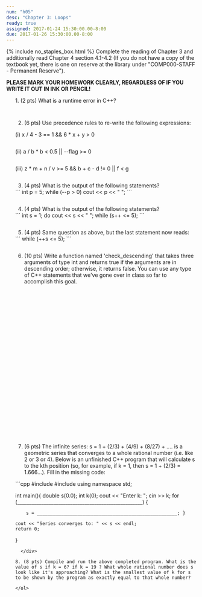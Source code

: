 ```yaml
---
num: "h05"
desc: "Chapter 3: Loops"
ready: true
assigned: 2017-01-24 15:30:00.00-8:00
due: 2017-01-26 15:30:00.00-8:00
---
```

{% include no_staples_box.html %}
Complete the reading of Chapter 3 and additionally read Chapter 4 section 4.1-4.2 (If you do not have a copy of the textbook yet, there is one on reserve at the library under "COMP000-STAFF - Permanent Reserve").

<b>PLEASE MARK YOUR HOMEWORK CLEARLY, REGARDLESS OF IF YOU WRITE IT OUT IN INK OR PENCIL!</b>

<ol markdown="1">
1.	(2 pts) What is a runtime error in C++?
  <div style="margin-bottom:3em"></div>

2.	(6 pts) Use precedence rules to re-write the following expressions:
  <div style="margin-bottom:1em"></div>
	(i) x / 4 - 3 == 1 && 6 * x + y > 0
  <div style="margin-bottom:2em"></div>
	(ii) a / b * b < 0.5 || --flag >= 0
  <div style="margin-bottom:2em"></div>
	(iii) z * m + n / v >= 5 && b + c - d != 0 || f < g
  <div style="margin-bottom:2em"></div>

3.	(4 pts) What is the output of the following statements?
  <div markdown="1">
```
int p = 5;
while (--p > 0)
     cout << p << " ";
```
  </div>
  <div style="margin-bottom:2em"></div>

4.	(4 pts) What is the output of the following statements?
  <div markdown="1">
```
int s = 1;
do
     cout << s << " ";
while (s++ <= 5);
```
  </div>
  <div style="margin-bottom:2em"></div>
  

5.	(4 pts) Same question as above, but the last statement now reads:

  <div markdown="1">
```
while (++s <= 5);
```
  </div>
  <div style="margin-bottom:2em"></div>
  <div class="pagebreak"></div>

6.	(10 pts) Write a function named 'check_descending' that takes three arguments of type int and returns true if the arguments are in descending order; otherwise, it returns false. You can use any type of C++ statements that we've gone over in class so far to accomplish this goal.
	<div style="margin-bottom:30em"></div>

7. (6 pts) The infinite series: s = 1 + (2/3) + (4/9) + (8/27) + .... is a geometric series that converges to a whole rational number (i.e. like 2 or 3 or 4). Below is an unfinished C++ program that will calculate s to the kth position (so, for example, if k = 1, then s = 1 + (2/3) = 1.666...). Fill in the missing code:
  <div style="margin-bottom:1em"></div>

  <div markdown="1">
```cpp
#include <iostream>
#include <cmath>
using namespace std;

int main(){
    double s(0.0);
    int k(0);
    cout << "Enter k: ";
    cin >> k;
    for (____________________________________________________) { 
    
        s = ____________________________________________________; }
        
    cout << "Series converges to: " << s << endl;
    return 0;
}
```
  </div>

8. (8 pts) Compile and run the above completed program. What is the value of s if k = 6? if k = 19 ? What whole rational number does s look like it's approaching? What is the smallest value of k for s to be shown by the program as exactly equal to that whole number?
	
</ol>
